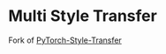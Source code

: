 # Multi Style Transfer
Fork of [PyTorch-Style-Transfer](https://github.com/zhanghang1989/PyTorch-Multi-Style-Transfer)
